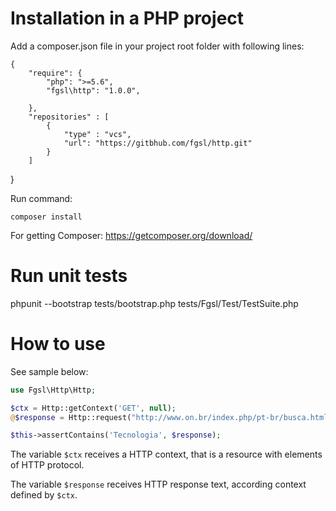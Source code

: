 # Installation in a PHP project

Add a composer.json file in your project root folder with following lines:

    {
        "require": {
            "php": ">=5.6",
            "fgsl\http": "1.0.0",
    
        },
        "repositories" : [
            {
                "type" : "vcs",
                "url": "https://gitbhub.com/fgsl/http.git"
            }
        ]
}

Run command:

    composer install

For getting Composer: https://getcomposer.org/download/

# Run unit tests

phpunit --bootstrap tests/bootstrap.php tests/Fgsl/Test/TestSuite.php

# How to use

See sample below: 

```php
use Fgsl\Http\Http;

$ctx = Http::getContext('GET', null);
@$response = Http::request("http://www.on.br/index.php/pt-br/busca.html", $ctx);

$this->assertContains('Tecnologia', $response);
``` 

The variable `$ctx` receives a HTTP context, that is a resource with elements of HTTP protocol.

The variable `$response` receives HTTP response text, according context defined by `$ctx`.